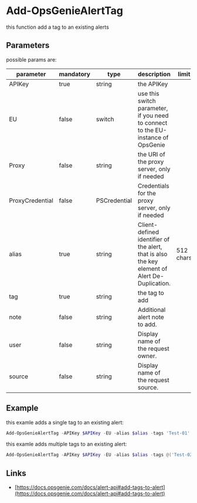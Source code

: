 ﻿# Add-OpsGenieAlertTag

this function add a tag to an existing alerts

## Parameters

possible params are:

parameter | mandatory | type | description | limit
---|---|---|---|---
APIKey | true | string | the APIKey
EU | false | switch | use this switch parameter, if you need to connect to the EU-instance of OpsGenie
Proxy | false | string | the URI of the proxy server, only if needed
ProxyCredential | false | PSCredential | Credentials for the proxy server, only if needed
alias | true | string | Client-defined identifier of the alert, that is also the key element of Alert De-Duplication.|512 chars
tag | true | string | the tag to add |
note | false | string | Additional alert note to add. | | 25000 chars
user | false | string | Display name of the request owner. | | 100 chars
source | false | string | Display name of the request source. | | 100 chars

## Example

this examle adds a single tag to an existing alert:

```PowerShell
Add-OpsGenieAlertTag -APIKey $APIKey -EU -alias $alias -tags 'Test-01'
```

this examle adds multiple tags to an existing alert:

```PowerShell
Add-OpsGenieAlertTag -APIKey $APIKey -EU -alias $alias -tags @('Test-02', 'Test-03')
```

## Links

- [https://docs.opsgenie.com/docs/alert-api#add-tags-to-alert](https://docs.opsgenie.com/docs/alert-api#add-tags-to-alert)
